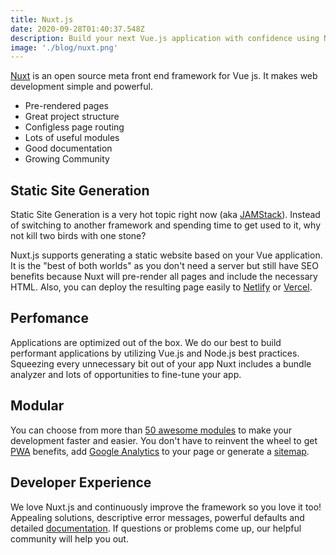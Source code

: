 ```yaml
---
title: Nuxt.js
date: 2020-09-28T01:40:37.548Z
description: Build your next Vue.js application with confidence using NuxtJS. An open source framework making web development simple and powerful.
image: './blog/nuxt.png'
---
```


[Nuxt](https://nuxtjs.org/)  is an open source meta front end framework for Vue js. It makes web development simple and powerful.

- Pre-rendered pages
- Great project structure
- Configless page routing
- Lots of useful modules
- Good documentation
- Growing Community

## Static Site Generation

Static Site Generation is a very hot topic right now (aka [JAMStack](https://jamstack.org/)). Instead of switching to another framework and spending time to get used to it, why not kill two birds with one stone?

Nuxt.js supports generating a static website based on your Vue application. It is the "best of both worlds" as you don't need a server but still have SEO benefits because Nuxt will pre-render all pages and include the necessary HTML. Also, you can deploy the resulting page easily to [Netlify](https://www.netlify.com/) or [Vercel](https://vercel.com/).

## Perfomance

Applications are optimized out of the box. We do our best to build performant applications by utilizing Vue.js and Node.js best practices. Squeezing every unnecessary bit out of your app Nuxt includes a bundle analyzer and lots of opportunities to fine-tune your app.

## Modular

You can choose from more than [50 awesome modules](https://github.com/nuxt-community/awesome-nuxt) to make your development faster and easier. You don't have to reinvent the wheel to get [PWA](https://pwa.nuxtjs.org/) benefits, add [Google Analytics](https://github.com/nuxt-community/analytics-module) to your page or generate a [sitemap](https://www.npmjs.com/package/@nuxtjs/sitemap).

## Developer Experience

We love Nuxt.js and continuously improve the framework so you love it too! Appealing solutions, descriptive error messages, powerful defaults and detailed [documentation](https://nuxtjs.org/guide). If questions or problems come up, our helpful community will help you out.
